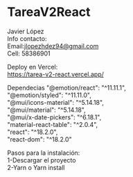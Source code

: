 # TareaV2React

Javier López <br/>
Info contacto: <br/>
Email:jlopezhdez94@gmail.com<br/>
Cell: 58386901

Deploy en Vercel:<br/>
https://tarea-v2-react.vercel.app/<br/>

Dependecias
"@emotion/react": "^11.11.1",<br/>
    "@emotion/styled": "^11.11.0",<br/>
    "@mui/icons-material": "^5.14.18",<br/>
    "@mui/material": "^5.14.18",<br/>
    "@mui/x-date-pickers": "^6.18.1",<br/>
    "material-react-table": "^2.0.4",<br/>
    "react": "^18.2.0",<br/>
    "react-dom": "^18.2.0"<br/>

  Pasos para la instalación:<br/>
  1-Descargar el proyecto<br/>
  2-Yarn o Yarn install <br/>
